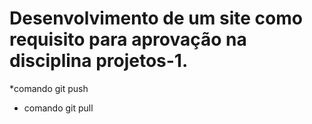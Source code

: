 # Desenvolvimento de um site como requisito para aprovação na disciplina projetos-1.

*comando git push
* comando git pull
